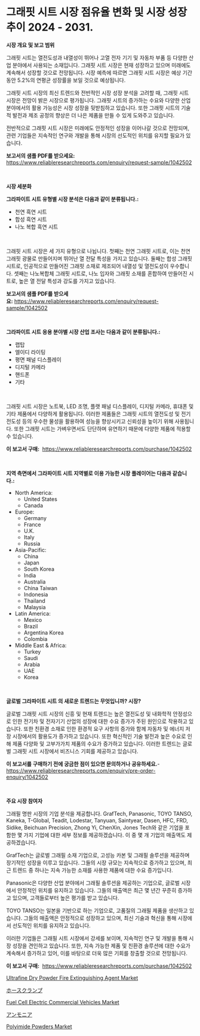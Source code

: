 <p><h1>그래핏 시트 시장 점유율 변화 및 시장 성장 추이 2024 - 2031.</h1></p><p><strong>시장 개요 및 보고 범위</strong></p>
<p><p>그래핏 시트는 열전도성과 내열성이 뛰어나 고열 전자 기기 및 자동차 부품 등 다양한 산업 분야에서 사용되는 소재입니다. 그래핏 시트 시장은 현재 성장하고 있으며 미래에도 계속해서 성장할 것으로 전망됩니다. 시장 예측에 따르면 그래핏 시트 시장은 예상 기간 동안 5.2%의 연평균 성장률을 보일 것으로 예상됩니다. </p><p>그래핏 시트 시장의 최신 트렌드와 전반적인 시장 성장 분석을 고려할 때, 그래핏 시트 시장은 전망이 밝은 시장으로 평가됩니다. 그래핏 시트의 증가하는 수요와 다양한 산업 분야에서의 활용 가능성은 시장 성장을 뒷받침하고 있습니다. 또한 그래핏 시트의 기술적 발전과 제조 공정의 향상은 더 나은 제품을 만들 수 있게 도와주고 있습니다.</p><p>전반적으로 그래핏 시트 시장은 미래에도 안정적인 성장을 이어나갈 것으로 전망되며, 관련 기업들은 지속적인 연구와 개발을 통해 시장의 선도적인 위치를 유지할 필요가 있습니다.</p></p>
<p><strong>보고서의 샘플 PDF를 받으세요:</strong> <a href="https://www.reliableresearchreports.com/enquiry/request-sample/1042502">https://www.reliableresearchreports.com/enquiry/request-sample/1042502</a></p>
<p>&nbsp;</p>
<p><strong>시장 세분화</strong></p>
<p><strong>그라파이트 시트 유형별 시장 분석은 다음과 같이 분류됩니다.:</strong></p>
<p><ul><li>천연 흑연 시트</li><li>합성 흑연 시트</li><li>나노 복합 흑연 시트</li></ul></p>
<p>&nbsp;</p>
<p><p>그래핏 시트 시장은 세 가지 유형으로 나뉩니다. 첫째는 천연 그래핏 시트로, 이는 천연 그래핏 광물로 만들어지며 뛰어난 열 전달 특성을 가지고 있습니다. 둘째는 합성 그래핏 시트로, 인공적으로 만들어진 그래핏 소재로 제조되어 내열성 및 열전도성이 우수합니다. 셋째는 나노복합체 그래핏 시트로, 나노 입자와 그래핏 소재를 혼합하여 만들어진 시트로, 높은 열 전달 특성과 강도를 가지고 있습니다.</p></p>
<p><strong>보고서의 샘플 PDF를 받으세요:</strong>&nbsp;<a href="https://www.reliableresearchreports.com/enquiry/request-sample/1042502">https://www.reliableresearchreports.com/enquiry/request-sample/1042502</a></p>
<p>&nbsp;</p>
<p><strong> 그라파이트 시트 응용 분야별 시장 산업 조사는 다음과 같이 분류됩니다.:</strong></p>
<p><ul><li>랩탑</li><li>엘이디 라이팅</li><li>평면 패널 디스플레이</li><li>디지털 카메라</li><li>핸드폰</li><li>기타</li></ul></p>
<p>&nbsp;</p>
<p><p>그래핏 시트 시장은 노트북, LED 조명, 플랫 패널 디스플레이, 디지털 카메라, 휴대폰 및 기타 제품에서 다양하게 활용됩니다. 이러한 제품들은 그래핏 시트의 열전도성 및 전기 전도성 등의 우수한 물성을 활용하여 성능을 향상시키고 신뢰성을 높이기 위해 사용됩니다. 또한 그래핏 시트는 가벼우면서도 단단하며 유연하기 때문에 다양한 제품에 적용할 수 있습니다.</p></p>
<p><strong>이 보고서 구매:</strong>&nbsp; <a href="https://www.reliableresearchreports.com/purchase/1042502">https://www.reliableresearchreports.com/purchase/1042502</a></p>
<p>&nbsp;</p>
<p><strong>지역 측면에서 그라파이트 시트 지역별로 이용 가능한 시장 플레이어는 다음과 같습니다.:</strong></p>
<p><ul>
    <li>
        North America:
        <ul>
            <li>United States</li>
            <li>Canada</li>
        </ul>
    </li>
    <li>
        Europe:
        <ul>
            <li>Germany</li>
            <li>France</li>
            <li>U.K.</li>
            <li>Italy</li>
            <li>Russia</li>
        </ul>
    </li>
    <li>
        Asia-Pacific:
        <ul>
            <li>China</li>
            <li>Japan</li>
            <li>South Korea</li>
            <li>India</li>
            <li>Australia</li>
            <li>China Taiwan</li>
            <li>Indonesia</li>
            <li>Thailand</li>
            <li>Malaysia</li>
        </ul>
    </li>
    <li>
        Latin America:
        <ul>
            <li>Mexico</li>
            <li>Brazil</li>
            <li>Argentina Korea</li>
            <li>Colombia</li>
        </ul>
    </li>
    <li>
        Middle East & Africa:
        <ul>
            <li>Turkey</li>
            <li>Saudi</li>
            <li>Arabia</li>
            <li>UAE</li>
            <li>Korea</li>
        </ul>
    </li>
    </ul></p>
<p>&nbsp;</p>
<p><strong>글로벌 그라파이트 시트 의 새로운 트렌드는 무엇입니까? 시장?</strong></p>
<p><p>글로벌 그래핏 시트 시장의 신흥 및 현재 트렌드는 높은 열전도성 및 내화학적 안정성으로 인한 전기차 및 전자기기 산업의 성장에 대한 수요 증가가 주된 원인으로 작용하고 있습니다. 또한 친환경 소재로 인한 환경적 요구 사항의 증가와 함께 자동차 및 에너지 저장 시장에서의 활용도가 증가하고 있습니다. 또한 혁신적인 기술 발전과 높은 수요로 인해 제품 다양화 및 고부가가치 제품의 수요가 증가하고 있습니다. 이러한 트렌드는 글로벌 그래핏 시트 시장에서 비즈니스 기회를 제공하고 있습니다.</p></p>
<p><strong>이 보고서를 구매하기 전에 궁금한 점이 있으면 문의하거나 공유하세요.</strong>- <a href="https://www.reliableresearchreports.com/enquiry/pre-order-enquiry/1042502">https://www.reliableresearchreports.com/enquiry/pre-order-enquiry/1042502</a></p>
<p>&nbsp;</p>
<p><strong>주요 시장 참여자</strong></p>
<p><p>그래필 명판 시장의 기업 분석을 제공합니다. GrafTech, Panasonic, TOYO TANSO, Kaneka, T-Global, Teadit, Lodestar, Tanyuan, Saintyear, Dasen, HFC, FRD, Sidike, Beichuan Precision, Zhong Yi, ChenXin, Jones Tech와 같은 기업을 포함한 몇 가지 기업에 대한 세부 정보를 제공하겠습니다. 이 중 몇 개 기업의 매출액도 제공하겠습니다.</p><p>GrafTech는 글로벌 그래필 소재 기업으로, 고성능 카본 및 그래필 솔루션을 제공하며 장기적인 성장을 이루고 있습니다. 그들의 시장 규모는 지속적으로 증가하고 있으며, 최근 트렌드 중 하나는 지속 가능한 소재를 사용한 제품에 대한 수요 증가입니다.</p><p>Panasonic은 다양한 산업 분야에서 그래필 솔루션을 제공하는 기업으로, 글로벌 시장에서 안정적인 위치를 유지하고 있습니다. 그들의 매출액은 최근 몇 년간 꾸준히 증가하고 있으며, 고객들로부터 높은 평가를 받고 있습니다.</p><p>TOYO TANSO는 일본을 기반으로 하는 기업으로, 고품질의 그래필 제품을 생산하고 있습니다. 그들의 매출액은 안정적으로 성장하고 있으며, 최신 기술과 혁신을 통해 시장에서 선도적인 위치를 유지하고 있습니다.</p><p>이러한 기업들은 그래필 시트 시장에서 강세를 보이며, 지속적인 연구 및 개발을 통해 시장 성장을 견인하고 있습니다. 또한, 지속 가능한 제품 및 친환경 솔루션에 대한 수요가 계속해서 증가하고 있어, 이를 바탕으로 더욱 많은 기회를 창출할 것으로 전망됩니다.</p></p>
<p><strong>이 보고서 구매:</strong>&nbsp;&nbsp;<a href="https://www.reliableresearchreports.com/purchase/1042502">https://www.reliableresearchreports.com/purchase/1042502</a></p>
<p><p><a href="https://view.publitas.com/reportprime-1/ultrafine-dry-powder-fire-extinguishing-agent-market-size-global-industry-overview-market-segmentation-and-forecast-2023-to-2030/">Ultrafine Dry Powder Fire Extinguishing Agent Market</a></p><p><a href="https://github.com/xnljig2898992/Market-Research-Report-List-1/blob/main/9708501188945.md">ホースクランプ</a></p><p><a href="https://github.com/jhcraigie/Market-Research-Report-List-2/blob/main/fuel-cell-electric-commercial-vehicles-market.md">Fuel Cell Electric Commercial Vehicles Market</a></p><p><a href="https://github.com/adcxff01450218/Market-Research-Report-List-1/blob/main/2009925188946.md">アンモニア</a></p><p><a href="https://issuu.com/reportprime-2/docs/polyimide-powders-market-size-2030.pptx">Polyimide Powders Market</a></p></p>
